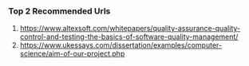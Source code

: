 ### Top 2 Recommended Urls 

1. https://www.altexsoft.com/whitepapers/quality-assurance-quality-control-and-testing-the-basics-of-software-quality-management/
2. https://www.ukessays.com/dissertation/examples/computer-science/aim-of-our-project.php
